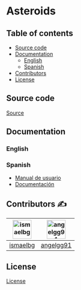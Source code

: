 # **Asteroids**
## Table of contents

* [Source code](#Source-code)
* [Documentation](#Documentation)
   - [English](#Spanish)
   - [Spanish](#Spanish)
* [Contributors](#Contributors)
* [License](#License)


## Source code
[Source](src)


## Documentation

### English


### Spanish
* [Manual de usuario](documentation/spanish/Manual%20de%20usuario.md)
* [Documentación](documentation/spanish/Documentacion.md)


## Contributors ✍️

| <img alt="ismaelbg" title="ismaelbg" src="https://avatars1.githubusercontent.com/u/32902129?s=400&u=ca44012febefbab00eecfa2a7f1f5f552dca0060&v=4" width="50"> | <img alt="angelgg91" title="angelgg91" src="https://avatars3.githubusercontent.com/u/23009688?s=400&v=4" width="50"> |
| ------------------------------------------------------------ | ------------------------------------------------------------ |
| [ismaelbg](https://github.com/ismaelbg)            | [angelgg91](https://github.com/angelgg91)|


## License
[License](LICENSE)